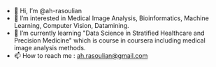 - 👋 Hi, I’m @ah-rasoulian
- 👀 I’m interested in Medical Image Analysis, Bioinformatics, Machine Learning, Computer Vision, Datamining.
- 🌱 I’m currently learning "Data Science in Stratified Healthcare and Precision Medicine" which is course in coursera including medical image analysis methods.
- 📫 How to reach me : ah.rasoulian@gmail.com

<!---
ah-rasoulian/ah-rasoulian is a ✨ special ✨ repository because its `README.md` (this file) appears on your GitHub profile.
You can click the Preview link to take a look at your changes.
--->
